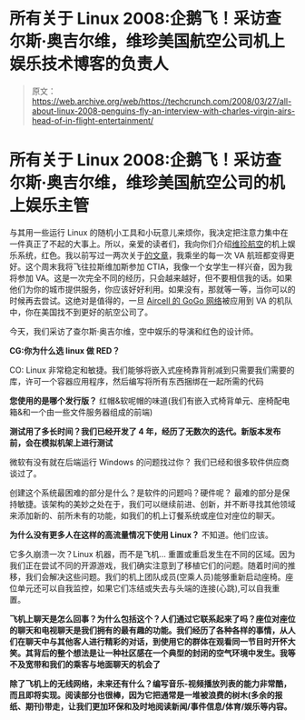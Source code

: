 # 所有关于 Linux 2008:企鹅飞！采访查尔斯·奥吉尔维，维珍美国航空公司机上娱乐技术博客的负责人

> 原文：<https://web.archive.org/web/https://techcrunch.com/2008/03/27/all-about-linux-2008-penguins-fly-an-interview-with-charles-virgin-airs-head-of-in-flight-entertainment/>

# 所有关于 Linux 2008:企鹅飞！采访查尔斯·奥吉尔维，维珍美国航空公司的机上娱乐主管

与其用一些运行 Linux 的随机小工具和小玩意儿来烦你，我决定把注意力集中在一件真正了不起的大事上。所以，亲爱的读者们，我向你们介绍[维珍航空](https://web.archive.org/web/20221005162625/http://www.virginamerica.com/va/home.do)的机上娱乐系统，红色。我以前写过一两次关于[的文章](https://web.archive.org/web/20221005162625/http://www.crunchgear.com/index.php?s=virgin+america&x=0&y=0)，我乘坐的每一次 VA 航班都变得更好。这个周末我将飞往拉斯维加斯参加 CTIA，我像一个女学生一样兴奋，因为我将参加 VA。这是一次完全不同的经历，只会越来越好，但不要相信我的话。如果他们为你的城市提供服务，你应该好好利用。如果没有，那就等一等，当你可以的时候再去尝试。这绝对是值得的，一旦 [Aircell 的 GoGo 网络](https://web.archive.org/web/20221005162625/http://www.crunchgear.com/2008/03/27/aircell-completes-gogo-network/)被应用到 VA 的机队中，你在美国找不到更好的航空公司了。

今天，我们采访了查尔斯·奥吉尔维，空中娱乐的导演和红色的设计师。


**CG:你为什么选 linux 做 RED？**

CO: Linux 非常稳定和敏捷。我们能够将嵌入式座椅靠背削减到只需要我们需要的库，许可一个容器应用程序，然后编写将所有东西捆绑在一起所需的代码

**您使用的是哪个发行版？**
红帽&软呢帽的味道(我们有嵌入式椅背单元、座椅配电箱&和一个由一些文件服务器组成的前端)

**测试用了多长时间？我们已经开发了 4 年，经历了无数次的迭代。新版本发布前，会在模拟机架上进行测试**

微软有没有就在后端运行 Windows 的问题找过你？
我们已经和很多软件供应商谈过了。

创建这个系统最困难的部分是什么？是软件的问题吗？硬件呢？
最难的部分是保持敏捷。该架构的美妙之处在于，我们可以继续前进、创新，并不断寻找其他领域来添加新的、前所未有的功能，如我们的机上订餐系统或座位对座位的聊天。

**为什么没有更多人在这样的高流量情况下使用 Linux？**
不知道。他们应该。

它多久崩溃一次？Linux 机器，而不是飞机…
重置或重启发生在不同的区域。因为我们正在尝试不同的开源游戏，我们确实注意到了移植它们的问题。随着时间的推移，我们会解决这些问题。我们的机上团队成员(空乘人员)能够重新启动座椅。座位单元还可以自我监控，如果它们冻结或失去与头端的连接(心跳),可以自我重置。

**飞机上聊天是怎么回事？为什么包括这个？人们通过它联系起来了吗？座位对座位的聊天和电视聊天是我们拥有的最有趣的功能。我们经历了各种各样的事情，从人们在聊天中与其他客人进行精彩的对话，到使用它的群体在观看同一节目时开怀大笑。其背后的整个想法是让一种社区感在一个典型的封闭的空气环境中发生。我等不及宽带和我们的乘客与地面聊天的机会了**

**除了飞机上的无线网络，未来还有什么？编写音乐-视频播放列表的能力非常酷，而且即将实现。阅读部分也很棒，因为它把通常是一堆被浪费的树木(多余的报纸、期刊)带走，让我们更加环保和及时地阅读新闻/事件信息/体育/娱乐等内容。**